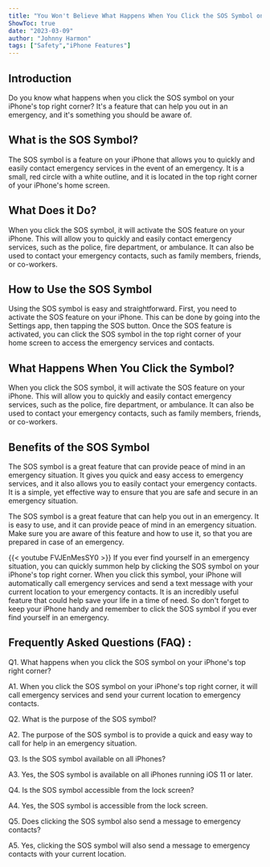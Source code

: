```yaml
---
title: "You Won't Believe What Happens When You Click the SOS Symbol on Your iPhone's Top Right Corner!"
ShowToc: true 
date: "2023-03-09"
author: "Johnny Harmon" 
tags: ["Safety","iPhone Features"]
---
```

## Introduction

Do you know what happens when you click the SOS symbol on your iPhone's top right corner? It's a feature that can help you out in an emergency, and it's something you should be aware of. 

## What is the SOS Symbol?

The SOS symbol is a feature on your iPhone that allows you to quickly and easily contact emergency services in the event of an emergency. It is a small, red circle with a white outline, and it is located in the top right corner of your iPhone's home screen. 

## What Does it Do?

When you click the SOS symbol, it will activate the SOS feature on your iPhone. This will allow you to quickly and easily contact emergency services, such as the police, fire department, or ambulance. It can also be used to contact your emergency contacts, such as family members, friends, or co-workers. 

## How to Use the SOS Symbol

Using the SOS symbol is easy and straightforward. First, you need to activate the SOS feature on your iPhone. This can be done by going into the Settings app, then tapping the SOS button. Once the SOS feature is activated, you can click the SOS symbol in the top right corner of your home screen to access the emergency services and contacts. 

## What Happens When You Click the Symbol?

When you click the SOS symbol, it will activate the SOS feature on your iPhone. This will allow you to quickly and easily contact emergency services, such as the police, fire department, or ambulance. It can also be used to contact your emergency contacts, such as family members, friends, or co-workers. 

## Benefits of the SOS Symbol

The SOS symbol is a great feature that can provide peace of mind in an emergency situation. It gives you quick and easy access to emergency services, and it also allows you to easily contact your emergency contacts. It is a simple, yet effective way to ensure that you are safe and secure in an emergency situation. 

The SOS symbol is a great feature that can help you out in an emergency. It is easy to use, and it can provide peace of mind in an emergency situation. Make sure you are aware of this feature and how to use it, so that you are prepared in case of an emergency.

{{< youtube FVJEnMesSY0 >}} 
If you ever find yourself in an emergency situation, you can quickly summon help by clicking the SOS symbol on your iPhone's top right corner. When you click this symbol, your iPhone will automatically call emergency services and send a text message with your current location to your emergency contacts. It is an incredibly useful feature that could help save your life in a time of need. So don't forget to keep your iPhone handy and remember to click the SOS symbol if you ever find yourself in an emergency.

## Frequently Asked Questions (FAQ) :
Q1. What happens when you click the SOS symbol on your iPhone's top right corner?

A1. When you click the SOS symbol on your iPhone's top right corner, it will call emergency services and send your current location to emergency contacts.

Q2. What is the purpose of the SOS symbol?

A2. The purpose of the SOS symbol is to provide a quick and easy way to call for help in an emergency situation.

Q3. Is the SOS symbol available on all iPhones?

A3. Yes, the SOS symbol is available on all iPhones running iOS 11 or later.

Q4. Is the SOS symbol accessible from the lock screen?

A4. Yes, the SOS symbol is accessible from the lock screen.

Q5. Does clicking the SOS symbol also send a message to emergency contacts?

A5. Yes, clicking the SOS symbol will also send a message to emergency contacts with your current location.


